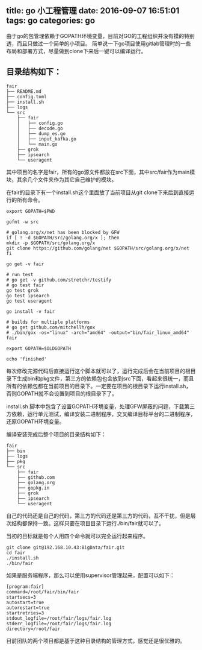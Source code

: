 title: go 小工程管理
date: 2016-09-07 16:51:01
tags: go
categories: go
---
由于go的包管理依赖于GOPATH环境变量，目前对GO的工程组织并没有摸的特别透，而且只做过一个简单的小项目。
简单说一下go项目使用gitlab管理时的一些布局和部署方式，尽量做到clone下来后一键可以编译运行。

## 目录结构如下：

```
fair
├── README.md
├── config.toml
├── install.sh
├── logs
└── src
    ├── fair
    │   ├── config.go
    │   ├── decode.go
    │   ├── dump_es.go
    │   ├── input_kafka.go
    │   └── main.go
    ├── grok
    ├── ipsearch
    └── useragent
```

其中项目的名字是fair，所有的go源文件都放在src下面，其中src/fair作为main模块，其余几个文件夹作为其它自己维护的模块。

在fair的目录下有一个install.sh这个里面放了当前项目从git clone下来后到直接运行的所有命令。

```
export GOPATH=$PWD

gofmt -w src

# golang.org/x/net has been blocked by GFW
if [ ! -d $GOPATH/src/golang.org/x ]; then
mkdir -p $GOPATH/src/golang.org/x
git clone https://github.com/golang/net $GOPATH/src/golang.org/x/net
fi

go get -v fair

# run test
# go get -v github.com/stretchr/testify
# go test fair
go test grok
go test ipsearch
go test useragent

go install -v fair

# builds for multiple platforms
# go get github.com/mitchellh/gox
# ./bin/gox -os="linux" -arch="amd64" -output="bin/fair_linux_amd64" fair

export GOPATH=$OLDGOPATH

echo 'finished'

```

每次修改完源代码后直接运行这个脚本就可以了，运行完成后会在当前项目的根目录下生成bin和pkg文件，第三方的依赖包也会放到src下面，看起来很统一，而且所有的依赖包都在当前项目的目录下。一定要在项目的根目录下运行install.sh，否则GOPATH就不会设置到项目的根目录下了。

install.sh 脚本中包含了设置GOPATH环境变量，处理GFW屏蔽的问题，下载第三方依赖，运行单元测试，编译安装二进制程序，交叉编译目标平台的二进制程序，还原GOPATH环境变量。

编译安装完成后整个项目的目录结构如下：

```
fair
├── bin
├── logs
├── pkg
└── src
    ├── fair
    ├── github.com
    ├── golang.org
    ├── gopkg.in
    ├── grok
    ├── ipsearch
    └── useragent

```

自己的代码还是自己的代码，第三方的代码还是第三方的代码，互不干扰，但是层次结构都保持一致。这样只要在项目目录下运行./bin/fair就可以了。

当初的目标就是每个人用四个命令就可以完全运行起来程序。

```
git clone git@192.168.10.43:BigData/fair.git
cd fair
./install.sh
./bin/fair

```

如果是服务端程序，那么可以使用supervisor管理起来，配置可以如下：

```
[program:fair]
command=/root/fair/bin/fair
startsecs=3
autostart=true
autorestart=true
startretries=3
stdout_logfile=/root/fair/logs/fair.log
stderr_logfile=/root/fair/logs/fair.log
directory=/root/fair

```

目前团队的两个项目都是基于这种目录结构的管理方式，感觉还是很优雅的。
